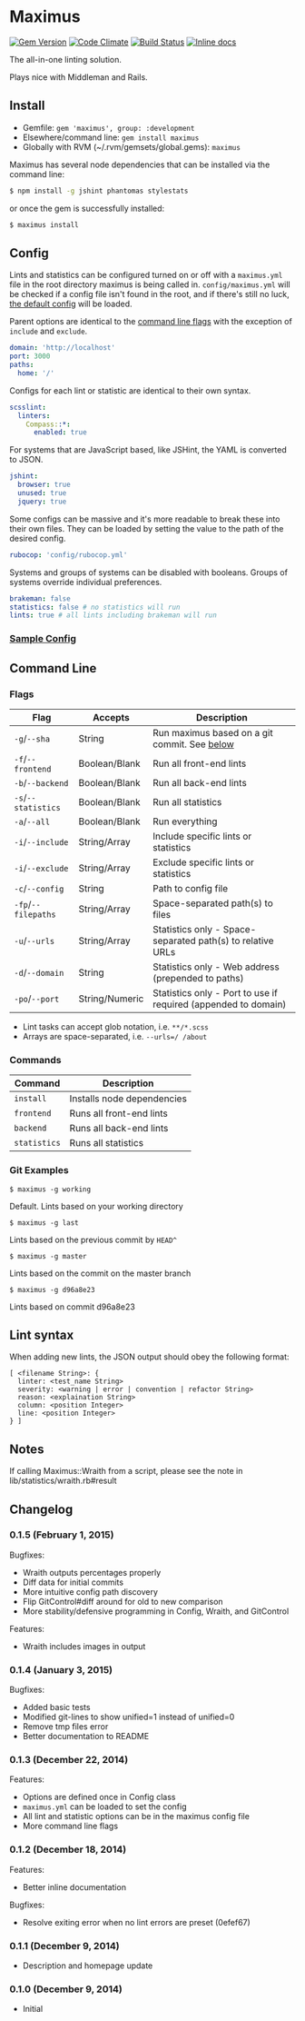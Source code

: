# Maximus

[![Gem Version](https://badge.fury.io/rb/maximus.svg)](http://badge.fury.io/rb/maximus) [![Code Climate](https://codeclimate.com/github/wearefine/maximus/badges/gpa.svg)](https://codeclimate.com/github/wearefine/maximus) [![Build Status](https://travis-ci.org/wearefine/maximus.svg)](https://travis-ci.org/wearefine/maximus) [![Inline docs](http://inch-ci.org/github/wearefine/maximus.svg?branch=master&style=flat)](http://inch-ci.org/github/wearefine/maximus)

The all-in-one linting solution.

Plays nice with Middleman and Rails.

## Install

* Gemfile: `gem 'maximus', group: :development`
* Elsewhere/command line: `gem install maximus`
* Globally with RVM (~/.rvm/gemsets/global.gems): `maximus` 

Maximus has several node dependencies that can be installed via the command line:

```bash
$ npm install -g jshint phantomas stylestats
```

or once the gem is successfully installed:

```bash
$ maximus install
```

## Config

Lints and statistics can be configured turned on or off with a  `maximus.yml` file in the root directory maximus is being called in. `config/maximus.yml` will be checked if a config file isn't found in the root, and if there's still no luck, [the default config](lib/maximus/config/maximus.yml) will be loaded.

Parent options are identical to the [command line flags](#flags) with the exception of `include` and `exclude`.

```yaml
domain: 'http://localhost'
port: 3000
paths:
  home: '/'
```

Configs for each lint or statistic are identical to their own syntax.

```yaml
scsslint:
  linters:
    Compass::*:
      enabled: true
```

For systems that are JavaScript based, like JSHint, the YAML is converted to JSON.

```yaml
jshint:
  browser: true
  unused: true
  jquery: true
```

Some configs can be massive and it's more readable to break these into their own files. They can be loaded by setting the value to the path of the desired config.

```yaml
rubocop: 'config/rubocop.yml'
```

Systems and groups of systems can be disabled with booleans. Groups of systems override individual preferences.

```yaml
brakeman: false
statistics: false # no statistics will run
lints: true # all lints including brakeman will run
```

### [Sample Config](lib/maximus/config/maximus-example.yml)

## Command Line

### Flags

Flag                | Accepts                          | Description
--------------------|----------------------------------|--------------------
`-g`/`--sha`      | String                           | Run maximus based on a git commit. See [below](#git-examples)
`-f`/`--frontend`   | Boolean/Blank                    | Run all front-end lints
`-b`/`--backend`    | Boolean/Blank                    | Run all back-end lints
`-s`/`--statistics` | Boolean/Blank                    | Run all statistics
`-a`/`--all`        | Boolean/Blank                    | Run everything
`-i`/`--include`    | String/Array                     | Include specific lints or statistics
`-i`/`--exclude`    | String/Array                     | Exclude specific lints or statistics
`-c`/`--config`     | String                           | Path to config file
`-fp`/`--filepaths` | String/Array                     | Space-separated path(s) to files
`-u`/`--urls`       | String/Array                     | Statistics only - Space-separated path(s) to relative URLs
`-d`/`--domain`     | String                           | Statistics only - Web address (prepended to paths)
`-po`/`--port`      | String/Numeric                   | Statistics only - Port to use if required (appended to domain)


* Lint tasks can accept glob notation, i.e. `**/*.scss`
* Arrays are space-separated, i.e. `--urls=/ /about`

### Commands

Command               | Description
----------------------|---------------------------
`install`             | Installs node dependencies
`frontend`            | Runs all front-end lints
`backend`             | Runs all back-end lints
`statistics`          | Runs all statistics

### Git Examples

`$ maximus -g working` 

Default. Lints based on your working directory

`$ maximus -g last` 

Lints based on the previous commit by `HEAD^`

`$ maximus -g master`

Lints based on the commit on the master branch

`$ maximus -g d96a8e23`

Lints based on commit d96a8e23

## Lint syntax

When adding new lints, the JSON output should obey the following format:

```
[ <filename String>: {
  linter: <test_name String>
  severity: <warning | error | convention | refactor String>
  reason: <explaination String>
  column: <position Integer>
  line: <position Integer>
} ]
```

## Notes

If calling Maximus::Wraith from a script, please see the note in lib/statistics/wraith.rb#result

## Changelog

### 0.1.5 (February 1, 2015)

Bugfixes:

* Wraith outputs percentages properly
* Diff data for initial commits
* More intuitive config path discovery
* Flip GitControl#diff around for old to new comparison
* More stability/defensive programming in Config, Wraith, and GitControl

Features:

* Wraith includes images in output

### 0.1.4 (January 3, 2015)

Bugfixes:

* Added basic tests
* Modified git-lines to show unified=1 instead of unified=0
* Remove tmp files error
* Better documentation to README

### 0.1.3 (December 22, 2014)

Features:

* Options are defined once in Config class
* `maximus.yml` can be loaded to set the config
* All lint and statistic options can be in the maximus config file
* More command line flags

### 0.1.2 (December 18, 2014)

Features: 

* Better inline documentation

Bugfixes:

* Resolve exiting error when no lint errors are preset (0efef67)

### 0.1.1 (December 9, 2014)

* Description and homepage update

### 0.1.0 (December 9, 2014)

* Initial


